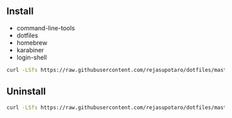 ## Install
* command-line-tools
* dotfiles
* homebrew
* karabiner
* login-shell

```sh
curl -LSfs https://raw.githubusercontent.com/rejasupotaro/dotfiles/master/install.sh | bash
```

## Uninstall
```sh
curl -LSfs https://raw.githubusercontent.com/rejasupotaro/dotfiles/master/uninstall.sh | bash
```
